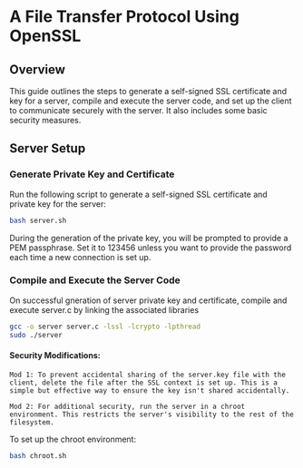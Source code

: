 # A File Transfer Protocol Using OpenSSL

## Overview
This guide outlines the steps to generate a self-signed SSL certificate and key for a server, compile and execute the server code, and set up the client to communicate securely with the server. It also includes some basic security measures.

## Server Setup

### Generate Private Key and Certificate
Run the following script to generate a self-signed SSL certificate and private key for the server:

```bash
bash server.sh
```
During the generation of the private key, you will be prompted to provide a PEM passphrase. Set it to 123456 unless you want to provide the password each time a new connection is set up.

### Compile and Execute the Server Code
On successful gneration of server private key and certificate, compile and execute server.c by linking the associated libraries 
```bash
gcc -o server server.c -lssl -lcrypto -lpthread
sudo ./server
```
#### Security Modifications:

    Mod 1: To prevent accidental sharing of the server.key file with the client, delete the file after the SSL context is set up. This is a simple but effective way to ensure the key isn't shared accidentally.

    Mod 2: For additional security, run the server in a chroot environment. This restricts the server's visibility to the rest of the filesystem.
To set up the chroot environment:
```bash
bash chroot.sh
```
